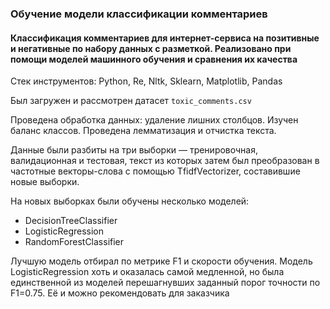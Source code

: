 ### Обучение модели классификации комментариев
#### Классификация комментариев для интернет-сервиса на позитивные и негативные по набору данных с разметкой. Реализовано при помощи моделей машинного обучения и сравнения их качества
Стек инструментов: Python, Re, Nltk, Sklearn, Matplotlib, Pandas

Был загружен и рассмотрен датасет `toxic_comments.csv`

Проведена обработка данных: удаление лишних столбцов. Изучен баланс классов. Проведена лемматизация и отчистка текста. 

Данные были разбиты на три выборки — тренировочная, валидационная и тестовая, текст из которых затем был преобразован в частотные векторы-слова с помощью  TfidfVectorizer, составившие новые выборки.

На новых выборках были обучены несколько моделей:
* DecisionTreeClassifier
* LogisticRegression
* RandomForestClassifier

Лучшую модель отбирал по метрике F1 и скорости обучения. Модель LogisticRegression хоть и оказалась самой медленной, но была единственной из моделей перешагнувших заданный порог точности по F1=0.75. Её и можно рекомендовать для заказчика
